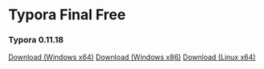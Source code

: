 # Typora Final Free

### Typora 0.11.18

[Download (Windows x64)](https://download.typora.io/windows/typora-update-x64-1117.exe)
[Download (Windows x86)](https://download.typora.io/windows/typora-update-ia32-1117.exe)
[Download (Linux x64)](https://download.typora.io/linux/typora_0.11.18_amd64.deb)
